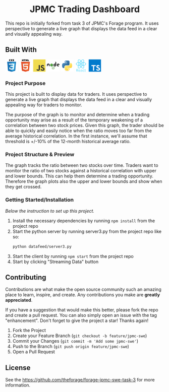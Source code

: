 <div align="center">
  <h1 align="center">JPMC Trading Dashboard</h1>

  <p align="left">
    This repo is initially forked from task 3 of JPMC's Forage program. It uses perspective to generate a live graph that displays the data feed in a clear and visually appealing way.
  </p>
</div>

## Built With
<p align="left"> 
  <img src="https://raw.githubusercontent.com/devicons/devicon/master/icons/css3/css3-original-wordmark.svg" alt="css3" width="40" height="40"/>
  <img src="https://raw.githubusercontent.com/devicons/devicon/master/icons/html5/html5-original-wordmark.svg" alt="html5" width="40" height="40"/>
  <img src="https://raw.githubusercontent.com/devicons/devicon/master/icons/javascript/javascript-original.svg" alt="javascript" width="40" height="40"/>
  <img src="https://raw.githubusercontent.com/devicons/devicon/master/icons/nodejs/nodejs-original-wordmark.svg" alt="nodejs" width="40" height="40"/>
  <img src="https://raw.githubusercontent.com/devicons/devicon/master/icons/python/python-original.svg" alt="python" width="40" height="40"/>
  <img src="https://raw.githubusercontent.com/devicons/devicon/master/icons/react/react-original-wordmark.svg" alt="react" width="40" height="40"/>
  <img src="https://raw.githubusercontent.com/devicons/devicon/master/icons/typescript/typescript-original.svg" alt="typescript" width="40" height="40"/>
</p>

### Project Purpose
This project is built to display data for traders. It uses perspective to generate a live graph that displays the data feed in a clear and visually appealing way for traders to monitor.

The purpose of the graph is to monitor and determine when a trading opportunity may arise as a result of the temporary weakening of a correlation between two stock prices. Given this graph, the trader should be able to quickly and easily notice when the ratio moves too far from the average historical correlation. In the first instance, we'll assume that threshold is +/-10% of the 12-month historical average ratio.

### Project Structure & Preview

The graph tracks the ratio between two stocks over time. Traders want to monitor the ratio of two stocks against a historical correlation with upper and lower bounds. This can help them determine a trading opportunity. Therefore the graph plots also the upper and lower bounds and show when they get crossed.



### Getting Started/Installation

_Below the instruction to set up this project._

1. Install the necessary dependencies by running `npm install` from the project repo
2. Start the python server by running server3.py from the project repo like so:
   ```sh
   python datafeed/server3.py
   ```
3. Start the client by running `npm start` from the project repo
4. Start by clicking "Streaming Data" button

<!-- CONTRIBUTING -->
## Contributing

Contributions are what make the open source community such an amazing place to learn, inspire, and create. Any contributions you make are **greatly appreciated**.

If you have a suggestion that would make this better, please fork the repo and create a pull request. You can also simply open an issue with the tag "enhancement".
Don't forget to give the project a star! Thanks again!

1. Fork the Project
2. Create your Feature Branch (`git checkout -b feature/jpmc-swe`)
3. Commit your Changes (`git commit -m 'Add some jpmc-swe'`)
4. Push to the Branch (`git push origin feature/jpmc-swe`)
5. Open a Pull Request



<!-- LICENSE -->
## License
See the https://github.com/theforage/forage-jpmc-swe-task-3 for more information.

